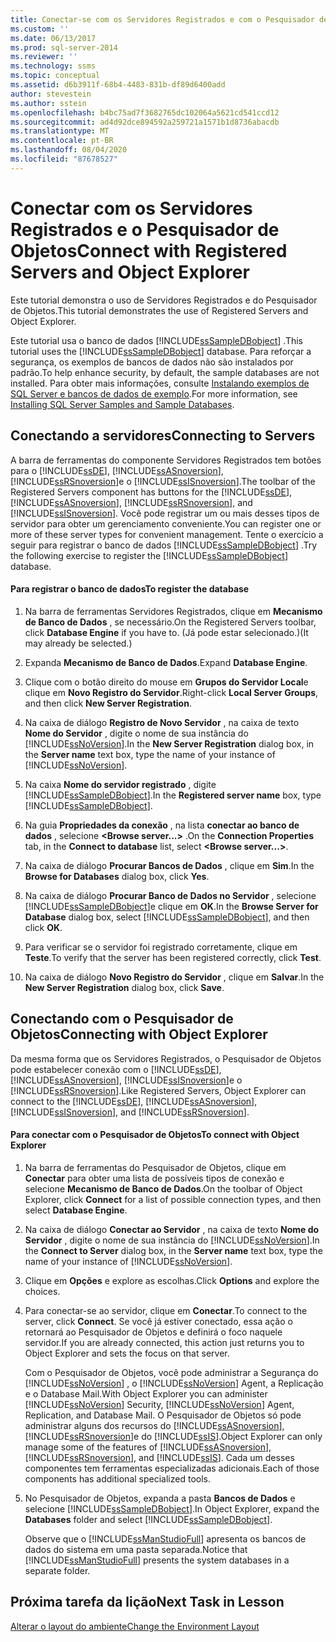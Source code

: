 ```yaml
---
title: Conectar-se com os Servidores Registrados e com o Pesquisador de Objetos | Microsoft Docs
ms.custom: ''
ms.date: 06/13/2017
ms.prod: sql-server-2014
ms.reviewer: ''
ms.technology: ssms
ms.topic: conceptual
ms.assetid: d6b3911f-68b4-4483-831b-df89d6400add
author: stevestein
ms.author: sstein
ms.openlocfilehash: b4bc75ad7f3682765dc102064a5621cd541ccd12
ms.sourcegitcommit: ad4d92dce894592a259721a1571b1d8736abacdb
ms.translationtype: MT
ms.contentlocale: pt-BR
ms.lasthandoff: 08/04/2020
ms.locfileid: "87678527"
---
```

# <a name="connect-with-registered-servers-and-object-explorer"></a><span data-ttu-id="896d8-102">Conectar com os Servidores Registrados e o Pesquisador de Objetos</span><span class="sxs-lookup"><span data-stu-id="896d8-102">Connect with Registered Servers and Object Explorer</span></span>
  <span data-ttu-id="896d8-103">Este tutorial demonstra o uso de Servidores Registrados e do Pesquisador de Objetos.</span><span class="sxs-lookup"><span data-stu-id="896d8-103">This tutorial demonstrates the use of Registered Servers and Object Explorer.</span></span>  
  
 <span data-ttu-id="896d8-104">Este tutorial usa o banco de dados [!INCLUDE[ssSampleDBobject](../../includes/sssampledbobject-md.md)] .</span><span class="sxs-lookup"><span data-stu-id="896d8-104">This tutorial uses the [!INCLUDE[ssSampleDBobject](../../includes/sssampledbobject-md.md)] database.</span></span> <span data-ttu-id="896d8-105">Para reforçar a segurança, os exemplos de bancos de dados não são instalados por padrão.</span><span class="sxs-lookup"><span data-stu-id="896d8-105">To help enhance security, by default, the sample databases are not installed.</span></span> <span data-ttu-id="896d8-106">Para obter mais informações, consulte [Instalando exemplos de SQL Server e bancos de dados de exemplo](http://sqlserversamples.codeplex.com).</span><span class="sxs-lookup"><span data-stu-id="896d8-106">For more information, see [Installing SQL Server Samples and Sample Databases](http://sqlserversamples.codeplex.com).</span></span>  
  
## <a name="connecting-to-servers"></a><span data-ttu-id="896d8-107">Conectando a servidores</span><span class="sxs-lookup"><span data-stu-id="896d8-107">Connecting to Servers</span></span>  
 <span data-ttu-id="896d8-108">A barra de ferramentas do componente Servidores Registrados tem botões para o [!INCLUDE[ssDE](../../includes/ssde-md.md)], [!INCLUDE[ssASnoversion](../../includes/ssasnoversion-md.md)], [!INCLUDE[ssRSnoversion](../../includes/ssrsnoversion-md.md)]e o [!INCLUDE[ssISnoversion](../../includes/ssisnoversion-md.md)].</span><span class="sxs-lookup"><span data-stu-id="896d8-108">The toolbar of the Registered Servers component has buttons for the [!INCLUDE[ssDE](../../includes/ssde-md.md)], [!INCLUDE[ssASnoversion](../../includes/ssasnoversion-md.md)], [!INCLUDE[ssRSnoversion](../../includes/ssrsnoversion-md.md)], and [!INCLUDE[ssISnoversion](../../includes/ssisnoversion-md.md)].</span></span> <span data-ttu-id="896d8-109">Você pode registrar um ou mais desses tipos de servidor para obter um gerenciamento conveniente.</span><span class="sxs-lookup"><span data-stu-id="896d8-109">You can register one or more of these server types for convenient management.</span></span> <span data-ttu-id="896d8-110">Tente o exercício a seguir para registrar o banco de dados [!INCLUDE[ssSampleDBobject](../../includes/sssampledbobject-md.md)] .</span><span class="sxs-lookup"><span data-stu-id="896d8-110">Try the following exercise to register the [!INCLUDE[ssSampleDBobject](../../includes/sssampledbobject-md.md)] database.</span></span>  
  
#### <a name="to-register-the-database"></a><span data-ttu-id="896d8-111">Para registrar o banco de dados</span><span class="sxs-lookup"><span data-stu-id="896d8-111">To register the database</span></span>  
  
1.  <span data-ttu-id="896d8-112">Na barra de ferramentas Servidores Registrados, clique em **Mecanismo de Banco de Dados** , se necessário.</span><span class="sxs-lookup"><span data-stu-id="896d8-112">On the Registered Servers toolbar, click **Database Engine** if you have to.</span></span> <span data-ttu-id="896d8-113">(Já pode estar selecionado.)</span><span class="sxs-lookup"><span data-stu-id="896d8-113">(It may already be selected.)</span></span>  
  
2.  <span data-ttu-id="896d8-114">Expanda **Mecanismo de Banco de Dados**.</span><span class="sxs-lookup"><span data-stu-id="896d8-114">Expand **Database Engine**.</span></span>  
  
3.  <span data-ttu-id="896d8-115">Clique com o botão direito do mouse em **Grupos do Servidor Local**e clique em **Novo Registro do Servidor**.</span><span class="sxs-lookup"><span data-stu-id="896d8-115">Right-click **Local Server Groups**, and then click **New Server Registration**.</span></span>  
  
4.  <span data-ttu-id="896d8-116">Na caixa de diálogo **Registro de Novo Servidor** , na caixa de texto **Nome do Servidor** , digite o nome de sua instância do [!INCLUDE[ssNoVersion](../../includes/ssnoversion-md.md)].</span><span class="sxs-lookup"><span data-stu-id="896d8-116">In the **New Server Registration** dialog box, in the **Server name** text box, type the name of your instance of [!INCLUDE[ssNoVersion](../../includes/ssnoversion-md.md)].</span></span>  
  
5.  <span data-ttu-id="896d8-117">Na caixa **Nome do servidor registrado** , digite [!INCLUDE[ssSampleDBobject](../../includes/sssampledbobject-md.md)].</span><span class="sxs-lookup"><span data-stu-id="896d8-117">In the **Registered server name** box, type [!INCLUDE[ssSampleDBobject](../../includes/sssampledbobject-md.md)].</span></span>  
  
6.  <span data-ttu-id="896d8-118">Na guia **Propriedades da conexão** , na lista **conectar ao banco de dados** , selecione **\<Browse server...>** .</span><span class="sxs-lookup"><span data-stu-id="896d8-118">On the **Connection Properties** tab, in the **Connect to database** list, select **\<Browse server...>**.</span></span>  
  
7.  <span data-ttu-id="896d8-119">Na caixa de diálogo **Procurar Bancos de Dados** , clique em **Sim**.</span><span class="sxs-lookup"><span data-stu-id="896d8-119">In the **Browse for Databases** dialog box, click **Yes**.</span></span>  
  
8.  <span data-ttu-id="896d8-120">Na caixa de diálogo **Procurar Banco de Dados no Servidor** , selecione [!INCLUDE[ssSampleDBobject](../../includes/sssampledbobject-md.md)]e clique em **OK**.</span><span class="sxs-lookup"><span data-stu-id="896d8-120">In the **Browse Server for Database** dialog box, select [!INCLUDE[ssSampleDBobject](../../includes/sssampledbobject-md.md)], and then click **OK**.</span></span>  
  
9. <span data-ttu-id="896d8-121">Para verificar se o servidor foi registrado corretamente, clique em **Teste**.</span><span class="sxs-lookup"><span data-stu-id="896d8-121">To verify that the server has been registered correctly, click **Test**.</span></span>  
  
10. <span data-ttu-id="896d8-122">Na caixa de diálogo **Novo Registro do Servidor** , clique em **Salvar**.</span><span class="sxs-lookup"><span data-stu-id="896d8-122">In the **New Server Registration** dialog box, click **Save**.</span></span>  
  
## <a name="connecting-with-object-explorer"></a><span data-ttu-id="896d8-123">Conectando com o Pesquisador de Objetos</span><span class="sxs-lookup"><span data-stu-id="896d8-123">Connecting with Object Explorer</span></span>  
 <span data-ttu-id="896d8-124">Da mesma forma que os Servidores Registrados, o Pesquisador de Objetos pode estabelecer conexão com o [!INCLUDE[ssDE](../../includes/ssde-md.md)], [!INCLUDE[ssASnoversion](../../includes/ssasnoversion-md.md)], [!INCLUDE[ssISnoversion](../../includes/ssisnoversion-md.md)]e o [!INCLUDE[ssRSnoversion](../../includes/ssrsnoversion-md.md)].</span><span class="sxs-lookup"><span data-stu-id="896d8-124">Like Registered Servers, Object Explorer can connect to the [!INCLUDE[ssDE](../../includes/ssde-md.md)], [!INCLUDE[ssASnoversion](../../includes/ssasnoversion-md.md)], [!INCLUDE[ssISnoversion](../../includes/ssisnoversion-md.md)], and [!INCLUDE[ssRSnoversion](../../includes/ssrsnoversion-md.md)].</span></span>  
  
#### <a name="to-connect-with-object-explorer"></a><span data-ttu-id="896d8-125">Para conectar com o Pesquisador de Objetos</span><span class="sxs-lookup"><span data-stu-id="896d8-125">To connect with Object Explorer</span></span>  
  
1.  <span data-ttu-id="896d8-126">Na barra de ferramentas do Pesquisador de Objetos, clique em **Conectar** para obter uma lista de possíveis tipos de conexão e selecione **Mecanismo de Banco de Dados**.</span><span class="sxs-lookup"><span data-stu-id="896d8-126">On the toolbar of Object Explorer, click **Connect** for a list of possible connection types, and then select **Database Engine**.</span></span>  
  
2.  <span data-ttu-id="896d8-127">Na caixa de diálogo **Conectar ao Servidor** , na caixa de texto **Nome do Servidor** , digite o nome de sua instância do [!INCLUDE[ssNoVersion](../../includes/ssnoversion-md.md)].</span><span class="sxs-lookup"><span data-stu-id="896d8-127">In the **Connect to Server** dialog box, in the **Server name** text box, type the name of your instance of [!INCLUDE[ssNoVersion](../../includes/ssnoversion-md.md)].</span></span>  
  
3.  <span data-ttu-id="896d8-128">Clique em **Opções** e explore as escolhas.</span><span class="sxs-lookup"><span data-stu-id="896d8-128">Click **Options** and explore the choices.</span></span>  
  
4.  <span data-ttu-id="896d8-129">Para conectar-se ao servidor, clique em **Conectar**.</span><span class="sxs-lookup"><span data-stu-id="896d8-129">To connect to the server, click **Connect**.</span></span> <span data-ttu-id="896d8-130">Se você já estiver conectado, essa ação o retornará ao Pesquisador de Objetos e definirá o foco naquele servidor.</span><span class="sxs-lookup"><span data-stu-id="896d8-130">If you are already connected, this action just returns you to Object Explorer and sets the focus on that server.</span></span>  
  
     <span data-ttu-id="896d8-131">Com o Pesquisador de Objetos, você pode administrar a Segurança do [!INCLUDE[ssNoVersion](../../includes/ssnoversion-md.md)] , o [!INCLUDE[ssNoVersion](../../includes/ssnoversion-md.md)] Agent, a Replicação e o Database Mail.</span><span class="sxs-lookup"><span data-stu-id="896d8-131">With Object Explorer you can administer [!INCLUDE[ssNoVersion](../../includes/ssnoversion-md.md)] Security, [!INCLUDE[ssNoVersion](../../includes/ssnoversion-md.md)] Agent, Replication, and Database Mail.</span></span> <span data-ttu-id="896d8-132">O Pesquisador de Objetos só pode administrar alguns dos recursos do [!INCLUDE[ssASnoversion](../../includes/ssasnoversion-md.md)], [!INCLUDE[ssRSnoversion](../../includes/ssrsnoversion-md.md)]e do [!INCLUDE[ssIS](../../includes/ssis-md.md)].</span><span class="sxs-lookup"><span data-stu-id="896d8-132">Object Explorer can only manage some of the features of [!INCLUDE[ssASnoversion](../../includes/ssasnoversion-md.md)], [!INCLUDE[ssRSnoversion](../../includes/ssrsnoversion-md.md)], and [!INCLUDE[ssIS](../../includes/ssis-md.md)].</span></span> <span data-ttu-id="896d8-133">Cada um desses componentes tem ferramentas especializadas adicionais.</span><span class="sxs-lookup"><span data-stu-id="896d8-133">Each of those components has additional specialized tools.</span></span>  
  
5.  <span data-ttu-id="896d8-134">No Pesquisador de Objetos, expanda a pasta **Bancos de Dados** e selecione [!INCLUDE[ssSampleDBobject](../../includes/sssampledbobject-md.md)].</span><span class="sxs-lookup"><span data-stu-id="896d8-134">In Object Explorer, expand the **Databases** folder and select [!INCLUDE[ssSampleDBobject](../../includes/sssampledbobject-md.md)].</span></span>  
  
     <span data-ttu-id="896d8-135">Observe que o [!INCLUDE[ssManStudioFull](../../includes/ssmanstudiofull-md.md)] apresenta os bancos de dados do sistema em uma pasta separada.</span><span class="sxs-lookup"><span data-stu-id="896d8-135">Notice that [!INCLUDE[ssManStudioFull](../../includes/ssmanstudiofull-md.md)] presents the system databases in a separate folder.</span></span>  
  
## <a name="next-task-in-lesson"></a><span data-ttu-id="896d8-136">Próxima tarefa da lição</span><span class="sxs-lookup"><span data-stu-id="896d8-136">Next Task in Lesson</span></span>  
 [<span data-ttu-id="896d8-137">Alterar o layout do ambiente</span><span class="sxs-lookup"><span data-stu-id="896d8-137">Change the Environment Layout</span></span>](lesson-1-3-change-the-environment-layout.md)  
  
  
